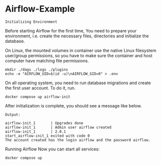 # Airflow-Example

``Initializing Environment``

Before starting Airflow for the first time, You need to prepare your environment, i.e. create the necessary files, directories and initialize the database.

On Linux, the mounted volumes in container use the native Linux filesystem user/group permissions, so you have to make sure the container and host computer have matching file permissions.

```
mkdir ./dags ./logs ./plugins
echo -e "AIRFLOW_UID=$(id -u)\nAIRFLOW_GID=0" > .env
```

On all operating system, you need to run database migrations and create the first user account. To do it, run.

```
docker compose up airflow-init
```

After initialization is complete, you should see a message like below.

`Output:`
```
airflow-init_1       | Upgrades done
airflow-init_1       | Admin user airflow created
airflow-init_1       | 2.0.1
start_airflow-init_1 exited with code 0
The account created has the login airflow and the password airflow.
```
Running Airflow
Now you can start all services:

```
docker compose up
```